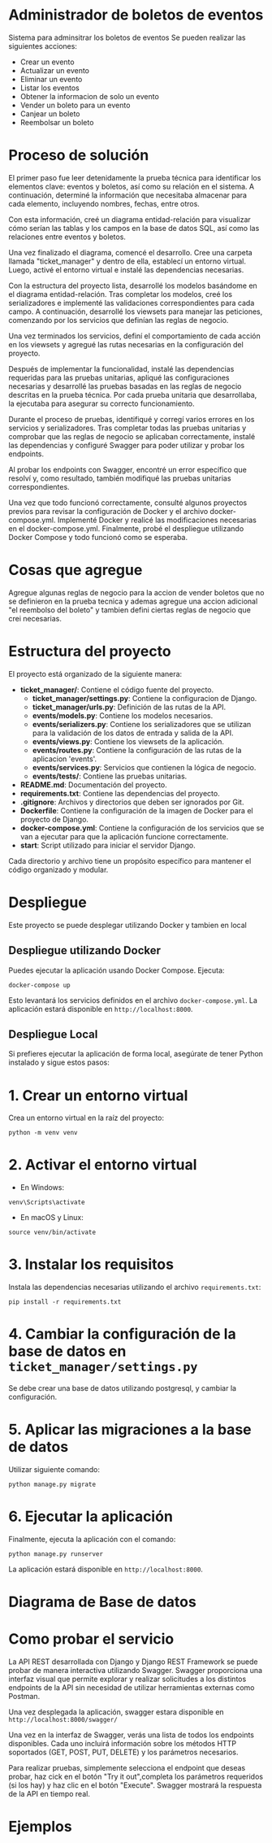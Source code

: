 # Administrador de boletos de eventos
Sistema para adminsitrar los boletos de eventos
Se pueden realizar las siguientes acciones:
- Crear un evento
- Actualizar un evento
- Eliminar un evento
- Listar los eventos
- Obtener la informacion de solo un evento
- Vender un boleto para un evento
- Canjear un boleto
- Reembolsar un boleto


# Proceso de solución

El primer paso fue leer detenidamente la prueba técnica para identificar los elementos clave: eventos y boletos, así como su relación en el sistema. A continuación, determiné la información que necesitaba almacenar para cada elemento, incluyendo nombres, fechas, entre otros.

Con esta información, creé un diagrama entidad-relación para visualizar cómo serían las tablas y los campos en la base de datos SQL, así como las relaciones entre eventos y boletos.

Una vez finalizado el diagrama, comencé el desarrollo. Cree una carpeta llamada "ticket_manager" y dentro de ella, establecí un entorno virtual. Luego, activé el entorno virtual e instalé las dependencias necesarias.

Con la estructura del proyecto lista, desarrollé los modelos basándome en el diagrama entidad-relación. Tras completar los modelos, creé los serializadores e implementé las validaciones correspondientes para cada campo. A continuación, desarrollé los viewsets para manejar las peticiones, comenzando por los servicios que definían las reglas de negocio.

Una vez terminados los servicios, definí el comportamiento de cada acción en los viewsets y agregué las rutas necesarias en la configuración del proyecto.

Después de implementar la funcionalidad, instalé las dependencias requeridas para las pruebas unitarias, apliqué las configuraciones necesarias y desarrollé las pruebas basadas en las reglas de negocio descritas en la prueba técnica. Por cada prueba unitaria que desarrollaba, la ejecutaba para asegurar su correcto funcionamiento.

Durante el proceso de pruebas, identifiqué y corregí varios errores en los servicios y serializadores. Tras completar todas las pruebas unitarias y comprobar que las reglas de negocio se aplicaban correctamente, instalé las dependencias y configuré Swagger para poder utilizar y probar los endpoints.

Al probar los endpoints con Swagger, encontré un error específico que resolví y, como resultado, también modifiqué las pruebas unitarias correspondientes.

Una vez que todo funcionó correctamente, consulté algunos proyectos previos para revisar la configuración de Docker y el archivo docker-compose.yml. Implementé Docker y realicé las modificaciones necesarias en el docker-compose.yml. Finalmente, probé el despliegue utilizando Docker Compose y todo funcionó como se esperaba.

# Cosas que agregue
Agregue algunas reglas de negocio para la accion de vender boletos que no se definieron en la prueba tecnica y ademas agregue una accion adicional "el reembolso del boleto" y tambien defini ciertas reglas de negocio que crei necesarias.

# Estructura del proyecto

El proyecto está organizado de la siguiente manera:

- **ticket_manager/**: Contiene el código fuente del proyecto.
  - **ticket_manager/settings.py**: Contiene la configuracion de Django.
  - **ticket_manager/urls.py**: Definición de las rutas de la API.
  - **events/models.py**: Contiene los modelos necesarios.
  - **events/serializers.py**: Contiene los serializadores que se utilizan para la validación de los datos de entrada y salida de la API.
  - **events/views.py**: Contiene los viewsets de la aplicación.
  - **events/routes.py**: Contiene la configuración de las rutas de la aplicacion 'events'.
  - **events/services.py**: Servicios que contienen la lógica de negocio.
  - **events/tests/**: Contiene las pruebas unitarias.
- **README.md**: Documentación del proyecto.
- **requirements.txt**: Contiene las dependencias del proyecto.
- **.gitignore**: Archivos y directorios que deben ser ignorados por Git.
- **Dockerfile**: Contiene la configuración de la imagen de Docker para el proyecto de Django.
- **docker-compose.yml**: Contiene la configuración de los servicios que se van a ejecutar para que la aplicación funcione correctamente.
- **start**: Script utilizado para iniciar el servidor Django.


Cada directorio y archivo tiene un propósito específico para mantener el código organizado y modular.

# Despliegue

Este proyecto se puede desplegar utilizando Docker y tambien en local

## Despliegue utilizando Docker
Puedes ejecutar la aplicación usando Docker Compose. Ejecuta:

```
docker-compose up
```

Esto levantará los servicios definidos en el archivo `docker-compose.yml`. La aplicación estará disponible en `http://localhost:8000`.

## Despliegue Local

Si prefieres ejecutar la aplicación de forma local, asegúrate de tener Python instalado y sigue estos pasos:

# 1. Crear un entorno virtual

Crea un entorno virtual en la raíz del proyecto:

```
python -m venv venv
```

# 2. Activar el entorno virtual

- En Windows:

```
venv\Scripts\activate
```

- En macOS y Linux:

```
source venv/bin/activate
```

# 3. Instalar los requisitos

Instala las dependencias necesarias utilizando el archivo `requirements.txt`:

```
pip install -r requirements.txt
```
# 4. Cambiar la configuración de la base de datos en `ticket_manager/settings.py`
Se debe crear una base de datos utilizando postgresql, y cambiar la configuración.

# 5. Aplicar las migraciones a la base de datos
Utilizar siguiente comando:
```
python manage.py migrate
```

# 6. Ejecutar la aplicación

Finalmente, ejecuta la aplicación con el comando:

```
python manage.py runserver
```

La aplicación estará disponible en `http://localhost:8000`.

# Diagrama de Base de datos

# Como probar el servicio
La API REST desarrollada con Django y Django REST Framework se puede probar de manera interactiva utilizando Swagger. Swagger proporciona una interfaz visual que permite explorar y realizar solicitudes a los distintos endpoints de la API sin necesidad de utilizar herramientas externas como Postman.

Una vez desplegada la aplicación, swagger estara disponible en `http://localhost:8000/swagger/`

Una vez en la interfaz de Swagger, verás una lista de todos los endpoints disponibles. Cada uno incluirá información sobre los métodos HTTP soportados (GET, POST, PUT, DELETE) y los parámetros necesarios.

Para realizar pruebas, simplemente selecciona el endpoint que deseas probar, haz cick en el botón "Try it out",completa los parámetros requeridos (si los hay) y haz clic en el botón "Execute". Swagger mostrará la respuesta de la API en tiempo real.

# Ejemplos